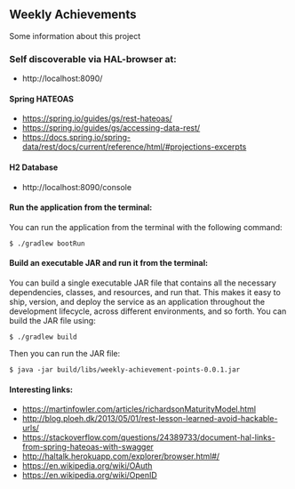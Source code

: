 ## Weekly Achievements

Some information about this project

### Self discoverable via HAL-browser at:

* http://localhost:8090/


#### Spring HATEOAS

* https://spring.io/guides/gs/rest-hateoas/
* https://spring.io/guides/gs/accessing-data-rest/
* https://docs.spring.io/spring-data/rest/docs/current/reference/html/#projections-excerpts


#### H2 Database

* http://localhost:8090/console


#### Run the application from the terminal:

You can run the application from the terminal with the following command:

`$ ./gradlew bootRun`


#### Build an executable JAR and run it from the terminal:

You can build a single executable JAR file that contains all the necessary dependencies, classes, and resources, and run that. This makes it easy to ship, version, and deploy the service as an application throughout the development lifecycle, across different environments, and so forth.
You can build the JAR file using: 

`$ ./gradlew build`

Then you can run the JAR file:

`$ java -jar build/libs/weekly-achievement-points-0.0.1.jar`


#### Interesting links:

* https://martinfowler.com/articles/richardsonMaturityModel.html
* http://blog.ploeh.dk/2013/05/01/rest-lesson-learned-avoid-hackable-urls/
* https://stackoverflow.com/questions/24389733/document-hal-links-from-spring-hateoas-with-swagger
* http://haltalk.herokuapp.com/explorer/browser.html#/
* https://en.wikipedia.org/wiki/OAuth
* https://en.wikipedia.org/wiki/OpenID
